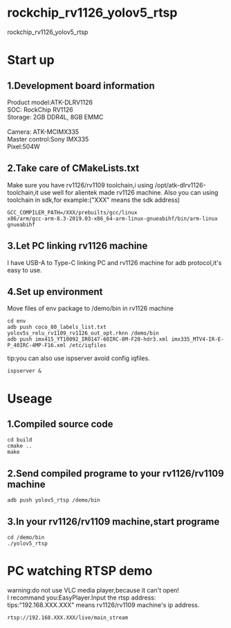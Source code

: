 # rockchip_rv1126_yolov5_rtsp
rockchip_rv1126_yolov5_rtsp

# Start up
## 1.Development board information<br>
Product model:ATK-DLRV1126<br>
SOC: RockChip RV1126<br>
Storage: 2GB DDR4L, 8GB EMMC<br><br>
Camera: ATK-MCIMX335<br>
Master control:Sony IMX335<br>
Pixel:504W<br>


## 2.Take care of CMakeLists.txt<br>
Make sure you have rv1126/rv1109 toolchain,i using /opt/atk-dlrv1126-toolchain,it use well for alientek made rv1126 machine.
Also you can using toolchain in sdk,for example:("XXX" means the sdk address)<br>
```
GCC_COMPILER_PATH=/XXX/prebuilts/gcc/linux
x86/arm/gcc-arm-8.3-2019.03-x86_64-arm-linux-gnueabihf/bin/arm-linux
gnueabihf
```

## 3.Let PC linking rv1126 machine
I have USB-A to Type-C linking PC and rv1126 machine for adb protocol,it's easy to use.<br>

## 4.Set up environment
Move files of env package to /demo/bin in rv1126 machine<br>
```
cd env
adb push coco_80_labels_list.txt yolov5s_relu_rv1109_rv1126_out_opt.rknn /demo/bin
adb push imx415_YT10092_IR0147-60IRC-8M-F20-hdr3.xml imx335_MTV4-IR-E-P_40IRC-4MP-F16.xml /etc/iqfiles
```
tip:you can also use ispserver avoid config iqfiles.<br>
```
ispserver &
```

# Useage
## 1.Compiled source code
```
cd build
cmake ..
make
```

## 2.Send compiled programe to your rv1126/rv1109 machine
```
adb push yolov5_rtsp /demo/bin
```

## 3.In your rv1126/rv1109 machine,start programe
```
cd /demo/bin
./yolov5_rtsp
```

# PC watching RTSP demo
warning:do not use VLC media player,because it can't open!<br>
I recommand you:EasyPlayer.Input the rtsp address:<br>
tips:"192.168.XXX.XXX" means rv1126/rv1109 machine's ip address.<br>
```
rtsp://192.168.XXX.XXX/live/main_stream
```
